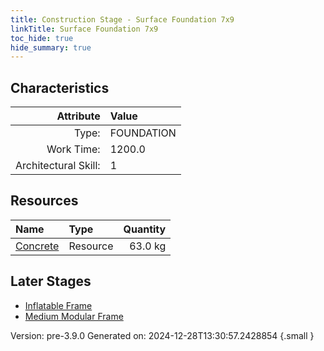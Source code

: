 ```yaml
---
title: Construction Stage - Surface Foundation 7x9
linkTitle: Surface Foundation 7x9
toc_hide: true
hide_summary: true
---
```


## Characteristics

| Attribute      | Value |
|--------:|:------|
|Type:|FOUNDATION|
|Work Time:|1200.0|
|Architectural Skill:|1|

## Resources

| Name | Type | Quantity |
|:-----|:-----|-----:|
|[Concrete](/docs/definitions/resource/concrete)|Resource|63.0 kg|

## Later Stages
- [Inflatable Frame](/docs/definitions/construction/inflatable-frame)
- [Medium Modular Frame](/docs/definitions/construction/medium-modular-frame)


Version: pre-3.9.0 Generated on: 2024-12-28T13:30:57.2428854
{.small }